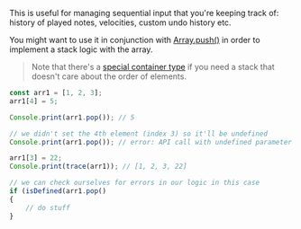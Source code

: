 This is useful for managing sequential input that you're keeping track of: history of played notes, velocities, custom undo history etc.

You might want to use it in conjunction with [Array.push()](/scripting/scripting-api/array#push) in order to implement a stack logic with the array.

> Note that there's a [special container type](/scripting/scripting-api/unorderedstack) if you need a stack that doesn't care about the order of elements.

```javascript
const arr1 = [1, 2, 3];
arr1[4] = 5;

Console.print(arr1.pop()); // 5

// we didn't set the 4th element (index 3) so it'll be undefined
Console.print(arr1.pop()); // error: API call with undefined parameter 

arr1[3] = 22;
Console.print(trace(arr1)); // [1, 2, 3, 22]

// we can check ourselves for errors in our logic in this case
if (isDefined(arr1.pop() 
{
    // do stuff
}
```